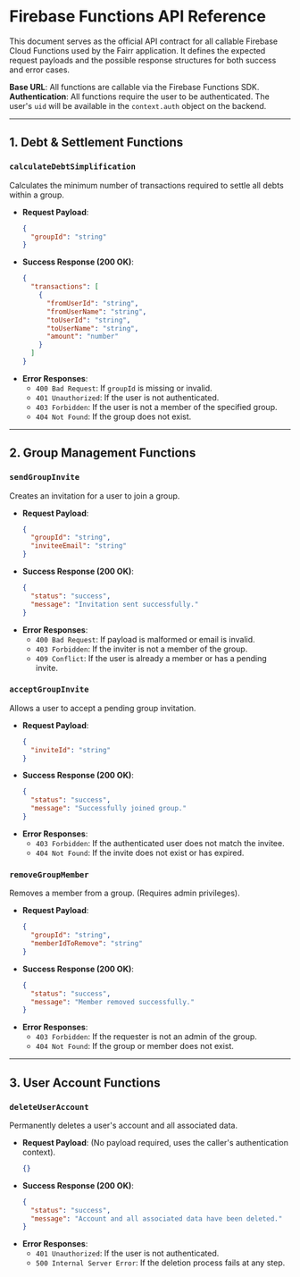 # Firebase Functions API Reference

This document serves as the official API contract for all callable Firebase Cloud Functions used by the Fairr application. It defines the expected request payloads and the possible response structures for both success and error cases.

**Base URL**: All functions are callable via the Firebase Functions SDK.
**Authentication**: All functions require the user to be authenticated. The user's `uid` will be available in the `context.auth` object on the backend.

---

## 1. Debt & Settlement Functions

### `calculateDebtSimplification`

Calculates the minimum number of transactions required to settle all debts within a group.

- **Request Payload**:
  ```json
  {
    "groupId": "string"
  }
  ```
- **Success Response (200 OK)**:
  ```json
  {
    "transactions": [
      {
        "fromUserId": "string",
        "fromUserName": "string",
        "toUserId": "string",
        "toUserName": "string",
        "amount": "number"
      }
    ]
  }
  ```
- **Error Responses**:
  - `400 Bad Request`: If `groupId` is missing or invalid.
  - `401 Unauthorized`: If the user is not authenticated.
  - `403 Forbidden`: If the user is not a member of the specified group.
  - `404 Not Found`: If the group does not exist.

---

## 2. Group Management Functions

### `sendGroupInvite`

Creates an invitation for a user to join a group.

- **Request Payload**:
  ```json
  {
    "groupId": "string",
    "inviteeEmail": "string"
  }
  ```
- **Success Response (200 OK)**:
  ```json
  {
    "status": "success",
    "message": "Invitation sent successfully."
  }
  ```
- **Error Responses**:
  - `400 Bad Request`: If payload is malformed or email is invalid.
  - `403 Forbidden`: If the inviter is not a member of the group.
  - `409 Conflict`: If the user is already a member or has a pending invite.

### `acceptGroupInvite`

Allows a user to accept a pending group invitation.

- **Request Payload**:
  ```json
  {
    "inviteId": "string"
  }
  ```
- **Success Response (200 OK)**:
  ```json
  {
    "status": "success",
    "message": "Successfully joined group."
  }
  ```
- **Error Responses**:
  - `403 Forbidden`: If the authenticated user does not match the invitee.
  - `404 Not Found`: If the invite does not exist or has expired.

### `removeGroupMember`

Removes a member from a group. (Requires admin privileges).

- **Request Payload**:
  ```json
  {
    "groupId": "string",
    "memberIdToRemove": "string"
  }
  ```
- **Success Response (200 OK)**:
  ```json
  {
    "status": "success",
    "message": "Member removed successfully."
  }
  ```
- **Error Responses**:
  - `403 Forbidden`: If the requester is not an admin of the group.
  - `404 Not Found`: If the group or member does not exist.

---

## 3. User Account Functions

### `deleteUserAccount`

Permanently deletes a user's account and all associated data.

- **Request Payload**: (No payload required, uses the caller's authentication context).
  ```json
  {}
  ```
- **Success Response (200 OK)**:
  ```json
  {
    "status": "success",
    "message": "Account and all associated data have been deleted."
  }
  ```
- **Error Responses**:
  - `401 Unauthorized`: If the user is not authenticated.
  - `500 Internal Server Error`: If the deletion process fails at any step.
